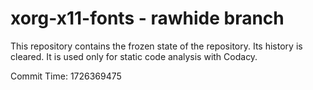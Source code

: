 # xorg-x11-fonts - rawhide branch

This repository contains the frozen state of the repository.
Its history is cleared. It is used only for static code
analysis with Codacy.

Commit Time: 1726369475